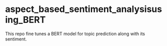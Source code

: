 # aspect_based_sentiment_analysisusing_BERT

This repo fine tunes a BERT model for topic prediction along with its sentiment.
